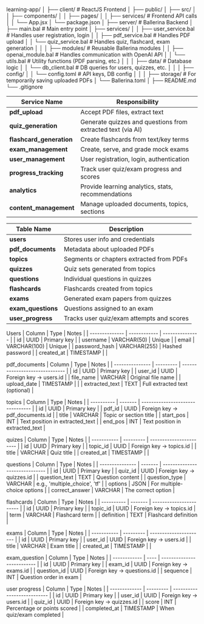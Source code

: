 learning-app/
│
├── client/                          # ReactJS Frontend
│   ├── public/
│   ├── src/
│   │   ├── components/
│   │   ├── pages/
│   │   ├── services/               # Frontend API calls
│   │   └── App.jsx
│   └── package.json
│
├── server/                          # Ballerina Backend
│   ├── main.bal                     # Main entry point
│   ├── services/
│   │   ├── user_service.bal         # Handles user registration, login
│   │   ├── pdf_service.bal          # Handles PDF upload
│   │   └── quiz_service.bal         # Handles quiz, flashcard, exam generation
│   │
│   ├── modules/                     # Reusable Ballerina modules
│   │   ├── openai_module.bal        # Handles communication with OpenAI API
│   │   └── utils.bal                # Utility functions (PDF parsing, etc.)
│   │
│   ├── data/                        # Database logic
│   │   └── db_client.bal            # DB queries for users, quizzes, etc.
│   │
│   ├── config/
│   │   └── config.toml              # API keys, DB config
│   │
│   ├── storage/                     # For temporarily saving uploaded PDFs
│   └── Ballerina.toml
│
├── README.md
└── .gitignore


| Service Name              | Responsibility                                              |
| ------------------------- | ----------------------------------------------------------- |
| **pdf\_upload**           | Accept PDF files, extract text                              |
| **quiz\_generation**      | Generate quizzes and questions from extracted text (via AI) |
| **flashcard\_generation** | Create flashcards from text/key terms                       |
| **exam\_management**      | Create, serve, and grade mock exams                         |
| **user\_management**      | User registration, login, authentication                    |
| **progress\_tracking**    | Track user quiz/exam progress and scores                    |
| **analytics**             | Provide learning analytics, stats, recommendations          |
| **content\_management**   | Manage uploaded documents, topics, sections                 |

| Table Name          | Description                               |
| ------------------- | ----------------------------------------- |
| **users**           | Stores user info and credentials          |
| **pdf\_documents**  | Metadata about uploaded PDFs              |
| **topics**          | Segments or chapters extracted from PDFs  |
| **quizzes**         | Quiz sets generated from topics           |
| **questions**       | Individual questions in quizzes           |
| **flashcards**      | Flashcards created from topics            |
| **exams**           | Generated exam papers from quizzes        |
| **exam\_questions** | Questions assigned to an exam             |
| **user\_progress**  | Tracks user quiz/exam attempts and scores |

Users
| Column         | Type         | Notes           |
| -------------- | ------------ | --------------- |
| id             | UUID         | Primary key     |
| username       | VARCHAR(50)  | Unique          |
| email          | VARCHAR(100) | Unique          |
| password\_hash | VARCHAR(255) | Hashed password |
| created\_at    | TIMESTAMP    |                 |

pdf\_documents
| Column          | Type      | Notes                          |
| --------------- | --------- | ------------------------------ |
| id              | UUID      | Primary key                    |
| user\_id        | UUID      | Foreign key → users.id         |
| file\_name      | VARCHAR   | Original file name             |
| upload\_date    | TIMESTAMP |                                |
| extracted\_text | TEXT      | Full extracted text (optional) |

topics
| Column     | Type    | Notes                            |
| ---------- | ------- | -------------------------------- |
| id         | UUID    | Primary key                      |
| pdf\_id    | UUID    | Foreign key → pdf\_documents.id  |
| title      | VARCHAR | Topic or section title           |
| start\_pos | INT     | Text position in extracted\_text |
| end\_pos   | INT     | Text position in extracted\_text |

quizes
| Column      | Type      | Notes                   |
| ----------- | --------- | ----------------------- |
| id          | UUID      | Primary key             |
| topic\_id   | UUID      | Foreign key → topics.id |
| title       | VARCHAR   | Quiz title              |
| created\_at | TIMESTAMP |                         |

questions
| Column          | Type    | Notes                          |
| --------------- | ------- | ------------------------------ |
| id              | UUID    | Primary key                    |
| quiz\_id        | UUID    | Foreign key → quizzes.id       |
| question\_text  | TEXT    | Question content               |
| question\_type  | VARCHAR | e.g., 'multiple\_choice', 'tf' |
| options         | JSON    | For multiple-choice options    |
| correct\_answer | VARCHAR | The correct option             |

flashcards
| Column     | Type    | Notes                   |
| ---------- | ------- | ----------------------- |
| id         | UUID    | Primary key             |
| topic\_id  | UUID    | Foreign key → topics.id |
| term       | VARCHAR | Flashcard term          |
| definition | TEXT    | Flashcard definition    |

exams
| Column      | Type      | Notes                  |
| ----------- | --------- | ---------------------- |
| id          | UUID      | Primary key            |
| user\_id    | UUID      | Foreign key → users.id |
| title       | VARCHAR   | Exam title             |
| created\_at | TIMESTAMP |                        |

exam_question
| Column       | Type | Notes                      |
| ------------ | ---- | -------------------------- |
| id           | UUID | Primary key                |
| exam\_id     | UUID | Foreign key → exams.id     |
| question\_id | UUID | Foreign key → questions.id |
| sequence     | INT  | Question order in exam     |

user progress
| Column        | Type      | Notes                       |
| ------------- | --------- | --------------------------- |
| id            | UUID      | Primary key                 |
| user\_id      | UUID      | Foreign key → users.id      |
| quiz\_id      | UUID      | Foreign key → quizzes.id    |
| score         | INT       | Percentage or points scored |
| completed\_at | TIMESTAMP | When quiz/exam completed    |

